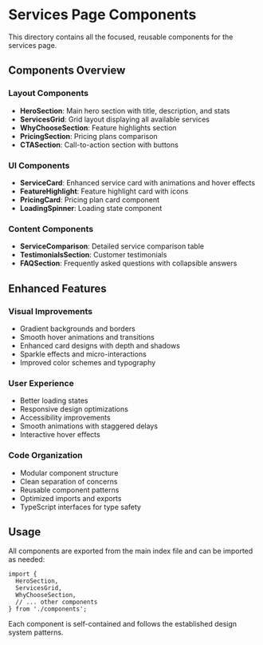 # Services Page Components

This directory contains all the focused, reusable components for the services page.

## Components Overview

### Layout Components
- **HeroSection**: Main hero section with title, description, and stats
- **ServicesGrid**: Grid layout displaying all available services
- **WhyChooseSection**: Feature highlights section
- **PricingSection**: Pricing plans comparison
- **CTASection**: Call-to-action section with buttons

### UI Components
- **ServiceCard**: Enhanced service card with animations and hover effects
- **FeatureHighlight**: Feature highlight card with icons
- **PricingCard**: Pricing plan card component
- **LoadingSpinner**: Loading state component

### Content Components
- **ServiceComparison**: Detailed service comparison table
- **TestimonialsSection**: Customer testimonials
- **FAQSection**: Frequently asked questions with collapsible answers

## Enhanced Features

### Visual Improvements
- Gradient backgrounds and borders
- Smooth hover animations and transitions
- Enhanced card designs with depth and shadows
- Sparkle effects and micro-interactions
- Improved color schemes and typography

### User Experience
- Better loading states
- Responsive design optimizations
- Accessibility improvements
- Smooth animations with staggered delays
- Interactive hover effects

### Code Organization
- Modular component structure
- Clean separation of concerns
- Reusable component patterns
- Optimized imports and exports
- TypeScript interfaces for type safety

## Usage

All components are exported from the main index file and can be imported as needed:

```tsx
import {
  HeroSection,
  ServicesGrid,
  WhyChooseSection,
  // ... other components
} from './components';
```

Each component is self-contained and follows the established design system patterns.
